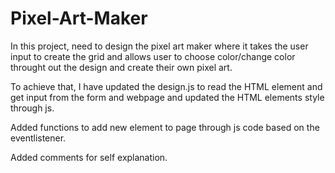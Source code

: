 # Pixel-Art-Maker

In this project, need to design the pixel art maker where it takes the user input to create the grid and allows user to choose color/change color throught out the design and create their own pixel art.

To achieve that, I have updated the design.js to read the HTML element and get input from the form and webpage and updated the HTML elements style through js.

Added functions to add new element to page through js code based on the eventlistener.

Added comments for self explanation.
